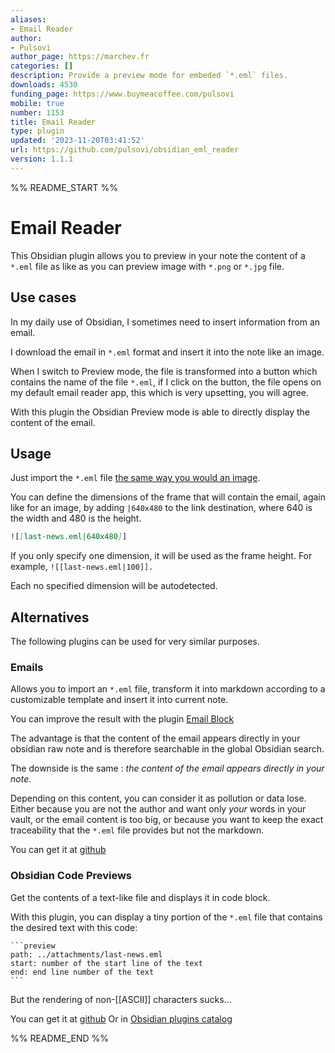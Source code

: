 ```yaml
---
aliases:
- Email Reader
author:
- Pulsovi
author_page: https://marchev.fr
categories: []
description: Provide a preview mode for embeded `*.eml` files.
downloads: 4530
funding_page: https://www.buymeacoffee.com/pulsovi
mobile: true
number: 1153
title: Email Reader
type: plugin
updated: '2023-11-20T03:41:52'
url: https://github.com/pulsovi/obsidian_eml_reader
version: 1.1.1
---
```


%% README_START %%

# Email Reader

This Obsidian plugin allows you to preview in your note the content of a `*.eml` file as like as you can preview image with `*.png` or `*.jpg` file.

## Use cases

In my daily use of Obsidian, I sometimes need to insert information from an email.

I download the email in `*.eml` format and insert it into the note like an image.

When I switch to Preview mode, the file is transformed into a button which contains the name of the file `*.eml`, if I click on the button, the file opens on my default email reader app, this which is very upsetting, you will agree.

With this plugin the Obsidian Preview mode is able to directly display the content of the email.

## Usage

Just import the `*.eml` file [the same way you would an image](https://help.obsidian.md/Linking+notes+and+files/Embedding+files).

You can define the dimensions of the frame that will contain the email, again like for an image, by adding `|640x480` to the link destination, where 640 is the width and 480 is the height.

```md
![[last-news.eml|640x480]]
```

If you only specify one dimension, it will be used as the frame height. For example, `![[last-news.eml|100]].`

Each no specified dimension will be autodetected.

## Alternatives

The following plugins can be used for very similar purposes.

### Emails

Allows you to import an `*.eml` file, transform it into markdown according to a customizable template and insert it into current note.

You can improve the result with the plugin [Email Block](obsidian://show-plugin?id=email-block-plugin)

The advantage is that the content of the email appears directly in your obsidian raw note and is therefore searchable in the global Obsidian search.

The downside is the same : _the content of the email appears directly in your note_.

Depending on this content, you can consider it as pollution or data lose. 
Either because you are not the author and want only _your_ words in your vault, or the email content is too big, or because you want to keep the exact traceability that the `*.eml` file provides but not the markdown.

You can get it at [github](https://github.com/SkepticMystic/email-templates)

### Obsidian Code Previews

Get the contents of a text-like file and displays it in code block.

With this plugin, you can display a tiny portion of the `*.eml` file that contains the desired text with this code:

````
```preview
path: ../attachments/last-news.eml
start: number of the start line of the text
end: end line number of the text
```
````

But the rendering of non-[[ASCII]] characters sucks...

You can get it at [github](https://github.com/zjhcn/obsidian-code-preview)
Or in [Obsidian plugins catalog](obsidian://show-plugin?id=obsidian-code-preview)


%% README_END %%